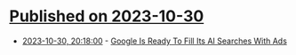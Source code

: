 # [Published on 2023-10-30](index.md)

* [2023-10-30, 20:18:00](https://soylentnews.org/article.pl?sid=23/10/29/0440214&from=rss) - [Google Is Ready To Fill Its AI Searches With Ads](https://soylentnews.org/article.pl?sid=23/10/29/0440214&from=rss)
